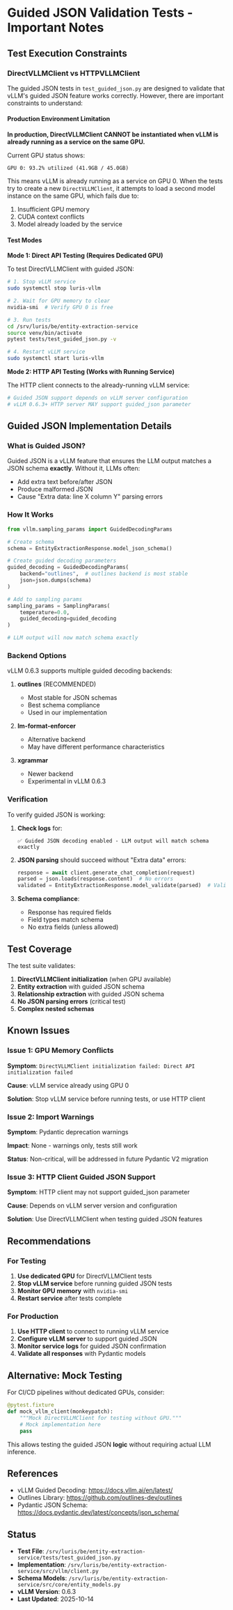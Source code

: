 # Guided JSON Validation Tests - Important Notes

## Test Execution Constraints

### DirectVLLMClient vs HTTPVLLMClient

The guided JSON tests in `test_guided_json.py` are designed to validate that vLLM's guided JSON feature works correctly. However, there are important constraints to understand:

#### Production Environment Limitation

**In production, DirectVLLMClient CANNOT be instantiated when vLLM is already running as a service on the same GPU.**

Current GPU status shows:
```
GPU 0: 93.2% utilized (41.9GB / 45.0GB)
```

This means vLLM is already running as a service on GPU 0. When the tests try to create a new `DirectVLLMClient`, it attempts to load a second model instance on the same GPU, which fails due to:
1. Insufficient GPU memory
2. CUDA context conflicts
3. Model already loaded by the service

#### Test Modes

**Mode 1: Direct API Testing (Requires Dedicated GPU)**

To test DirectVLLMClient with guided JSON:
```bash
# 1. Stop vLLM service
sudo systemctl stop luris-vllm

# 2. Wait for GPU memory to clear
nvidia-smi  # Verify GPU 0 is free

# 3. Run tests
cd /srv/luris/be/entity-extraction-service
source venv/bin/activate
pytest tests/test_guided_json.py -v

# 4. Restart vLLM service
sudo systemctl start luris-vllm
```

**Mode 2: HTTP API Testing (Works with Running Service)**

The HTTP client connects to the already-running vLLM service:
```bash
# Guided JSON support depends on vLLM server configuration
# vLLM 0.6.3+ HTTP server MAY support guided_json parameter
```

## Guided JSON Implementation Details

### What is Guided JSON?

Guided JSON is a vLLM feature that ensures the LLM output matches a JSON schema **exactly**. Without it, LLMs often:
- Add extra text before/after JSON
- Produce malformed JSON
- Cause "Extra data: line X column Y" parsing errors

### How It Works

```python
from vllm.sampling_params import GuidedDecodingParams

# Create schema
schema = EntityExtractionResponse.model_json_schema()

# Create guided decoding parameters
guided_decoding = GuidedDecodingParams(
    backend="outlines",  # outlines backend is most stable
    json=json.dumps(schema)
)

# Add to sampling params
sampling_params = SamplingParams(
    temperature=0.0,
    guided_decoding=guided_decoding
)

# LLM output will now match schema exactly
```

### Backend Options

vLLM 0.6.3 supports multiple guided decoding backends:

1. **outlines** (RECOMMENDED)
   - Most stable for JSON schemas
   - Best schema compliance
   - Used in our implementation

2. **lm-format-enforcer**
   - Alternative backend
   - May have different performance characteristics

3. **xgrammar**
   - Newer backend
   - Experimental in vLLM 0.6.3

### Verification

To verify guided JSON is working:

1. **Check logs** for:
   ```
   ✅ Guided JSON decoding enabled - LLM output will match schema exactly
   ```

2. **JSON parsing** should succeed without "Extra data" errors:
   ```python
   response = await client.generate_chat_completion(request)
   parsed = json.loads(response.content)  # No errors
   validated = EntityExtractionResponse.model_validate(parsed)  # Valid
   ```

3. **Schema compliance**:
   - Response has required fields
   - Field types match schema
   - No extra fields (unless allowed)

## Test Coverage

The test suite validates:

1. **DirectVLLMClient initialization** (when GPU available)
2. **Entity extraction** with guided JSON schema
3. **Relationship extraction** with guided JSON schema
4. **No JSON parsing errors** (critical test)
5. **Complex nested schemas**

## Known Issues

### Issue 1: GPU Memory Conflicts

**Symptom**: `DirectVLLMClient initialization failed: Direct API initialization failed`

**Cause**: vLLM service already using GPU 0

**Solution**: Stop vLLM service before running tests, or use HTTP client

### Issue 2: Import Warnings

**Symptom**: Pydantic deprecation warnings

**Impact**: None - warnings only, tests still work

**Status**: Non-critical, will be addressed in future Pydantic V2 migration

### Issue 3: HTTP Client Guided JSON Support

**Symptom**: HTTP client may not support guided_json parameter

**Cause**: Depends on vLLM server version and configuration

**Solution**: Use DirectVLLMClient when testing guided JSON features

## Recommendations

### For Testing

1. **Use dedicated GPU** for DirectVLLMClient tests
2. **Stop vLLM service** before running guided JSON tests
3. **Monitor GPU memory** with `nvidia-smi`
4. **Restart service** after tests complete

### For Production

1. **Use HTTP client** to connect to running vLLM service
2. **Configure vLLM server** to support guided JSON
3. **Monitor service logs** for guided JSON confirmation
4. **Validate all responses** with Pydantic models

## Alternative: Mock Testing

For CI/CD pipelines without dedicated GPUs, consider:

```python
@pytest.fixture
def mock_vllm_client(monkeypatch):
    """Mock DirectVLLMClient for testing without GPU."""
    # Mock implementation here
    pass
```

This allows testing the guided JSON **logic** without requiring actual LLM inference.

## References

- vLLM Guided Decoding: https://docs.vllm.ai/en/latest/
- Outlines Library: https://github.com/outlines-dev/outlines
- Pydantic JSON Schema: https://docs.pydantic.dev/latest/concepts/json_schema/

## Status

- **Test File**: `/srv/luris/be/entity-extraction-service/tests/test_guided_json.py`
- **Implementation**: `/srv/luris/be/entity-extraction-service/src/vllm/client.py`
- **Schema Models**: `/srv/luris/be/entity-extraction-service/src/core/entity_models.py`
- **vLLM Version**: 0.6.3
- **Last Updated**: 2025-10-14
